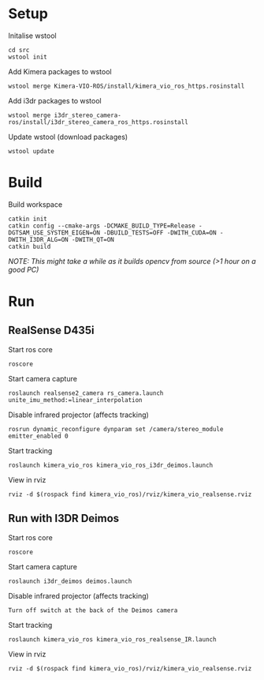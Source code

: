# Setup
Initalise wstool
```
cd src
wstool init
```

Add Kimera packages to wstool
```
wstool merge Kimera-VIO-ROS/install/kimera_vio_ros_https.rosinstall
```

Add i3dr packages to wstool
```
wstool merge i3dr_stereo_camera-ros/install/i3dr_stereo_camera_ros_https.rosinstall
```

Update wstool (download packages)
```
wstool update
```

# Build
Build workspace
```
catkin init
catkin config --cmake-args -DCMAKE_BUILD_TYPE=Release -DGTSAM_USE_SYSTEM_EIGEN=ON -DBUILD_TESTS=OFF -DWITH_CUDA=ON -DWITH_I3DR_ALG=ON -DWITH_QT=ON
catkin build
```
*NOTE: This might take a while as it builds opencv from source (>1 hour on a good PC)*

# Run
## RealSense D435i

Start ros core
```
roscore
```

Start camera capture
```
roslaunch realsense2_camera rs_camera.launch unite_imu_method:=linear_interpolation
```

Disable infrared projector (affects tracking)
```
rosrun dynamic_reconfigure dynparam set /camera/stereo_module emitter_enabled 0
```

Start tracking
```
roslaunch kimera_vio_ros kimera_vio_ros_i3dr_deimos.launch
```

View in rviz
```
rviz -d $(rospack find kimera_vio_ros)/rviz/kimera_vio_realsense.rviz
```

## Run with I3DR Deimos

Start ros core
```
roscore
```

Start camera capture
```
roslaunch i3dr_deimos deimos.launch 
```

Disable infrared projector (affects tracking)
```
Turn off switch at the back of the Deimos camera
```

Start tracking
```
roslaunch kimera_vio_ros kimera_vio_ros_realsense_IR.launch
```

View in rviz
```
rviz -d $(rospack find kimera_vio_ros)/rviz/kimera_vio_realsense.rviz
```